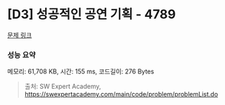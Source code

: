 # [D3] 성공적인 공연 기획 - 4789 

[문제 링크](https://swexpertacademy.com/main/code/problem/problemDetail.do?contestProbId=AWS2dSgKA8MDFAVT) 

### 성능 요약

메모리: 61,708 KB, 시간: 155 ms, 코드길이: 276 Bytes



> 출처: SW Expert Academy, https://swexpertacademy.com/main/code/problem/problemList.do